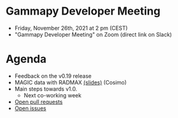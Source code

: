# Gammapy Developer Meeting

* Friday, November 26th, 2021 at 2 pm (CEST)
* "Gammapy Developer Meeting" on Zoom (direct link on Slack)
# Agenda

* Feedback on the v0.19 release
* MAGIC data with RADMAX [(slides)](release_runs_rad_max_implementation.pdf) (Cosimo)
* Main steps towards v1.0. 
  * Next co-working week
* [Open pull requests](https://github.com/gammapy/gammapy/pulls) 
* [Open issues](https://github.com/gammapy/gammapy/issues)


 


